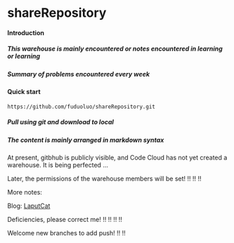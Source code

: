 # shareRepository

#### Introduction

##### This warehouse is mainly encountered or notes encountered in learning or learning

##### Summary of problems encountered every week

#### Quick start

```
https://github.com/fuduoluo/shareRepository.git
```

##### Pull using git and download to local

##### The content is mainly arranged in markdown syntax

At present, gitbhub is publicly visible, and Code Cloud has not yet created a warehouse. It is being perfected ...

Later, the permissions of the warehouse members will be set! !! !! !!

More notes:

Blog: [LaputCat](https://www.phpcoder.club/)

Deficiencies, please correct me! !! !! !! !!

Welcome new branches to add push! !! !!